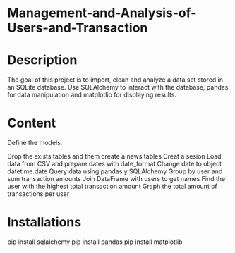 # Management-and-Analysis-of-Users-and-Transaction

# Description 

The goal of this project is to import, clean and analyze a data set stored in an SQLite database. Use SQLAlchemy to interact with the database, pandas for data manipulation and matplotlib for displaying results.

# Content
Define the models.

Drop the exists tables and them create a news tables 
Creat a sesion 
Load data from CSV and prepare dates with date_format
Change date to object datetime.date
Query data using pandas y SQLAlchemy
Group by user and sum transaction amounts
Join DataFrame with users to get names
Find the user with the highest total transaction amount
Graph the total amount of transactions per user

# Installations 

pip install sqlalchemy
pip install pandas
pip install matplotlib

